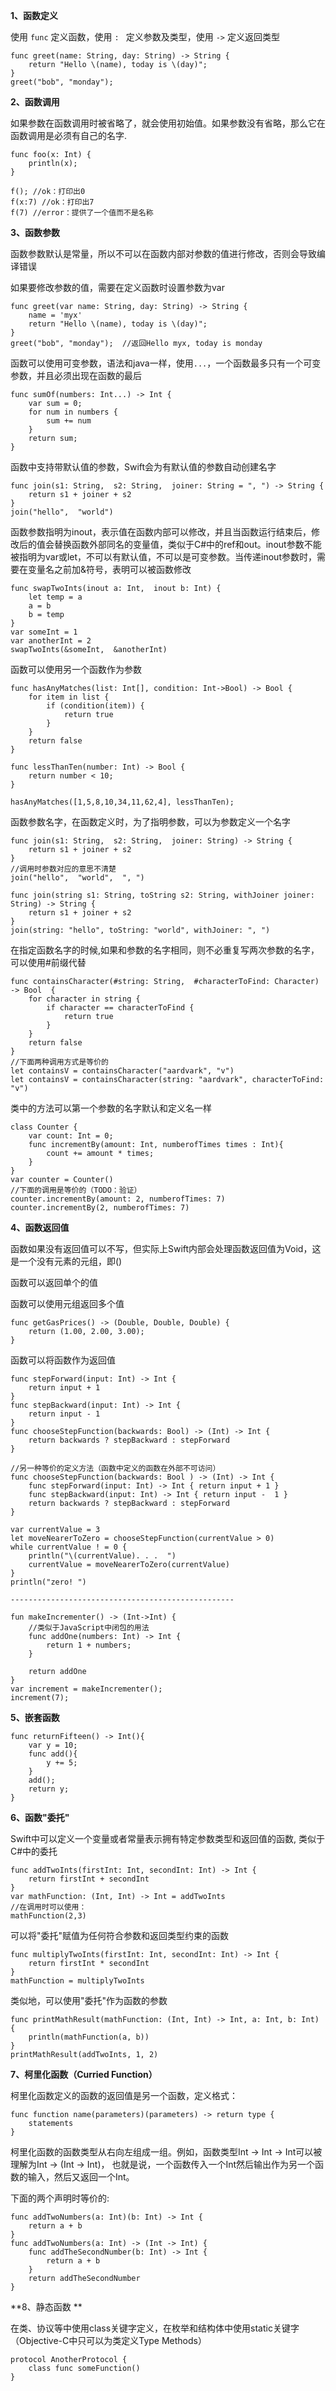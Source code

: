 **1、函数定义**

使用 `func` 定义函数，使用 `: ` 定义参数及类型，使用 `->` 定义返回类型

	func greet(name: String, day: String) -> String {
		return "Hello \(name), today is \(day)";
	}
	greet("bob", "monday");

**2、函数调用**

如果参数在函数调用时被省略了，就会使用初始值。如果参数没有省略，那么它在函数调用是必须有自己的名字.

	func foo(x: Int) {
		println(x);
	}

	f(); //ok：打印出0
	f(x:7) //ok：打印出7
	f(7) //error：提供了一个值而不是名称

**3、函数参数**

函数参数默认是常量，所以不可以在函数内部对参数的值进行修改，否则会导致编译错误

如果要修改参数的值，需要在定义函数时设置参数为var

	func greet(var name: String, day: String) -> String {
		name = 'myx'
		return "Hello \(name), today is \(day)";
	}
	greet("bob", "monday");  //返回Hello myx, today is monday

函数可以使用可变参数，语法和java一样，使用`...`，一个函数最多只有一个可变参数，并且必须出现在函数的最后

	func sumOf(numbers: Int...) -> Int {
		var sum = 0;
		for num in numbers {
			sum += num
		}
		return sum;
	}

函数中支持带默认值的参数，Swift会为有默认值的参数自动创建名字

	func join(s1: String,  s2: String,  joiner: String = ", ") -> String {
		return s1 + joiner + s2
	}
	join("hello",  "world")

函数参数指明为inout，表示值在函数内部可以修改，并且当函数运行结束后，修改后的值会替换函数外部同名的变量值，类似于C#中的ref和out。inout参数不能被指明为var或let，不可以有默认值，不可以是可变参数。当传递inout参数时，需要在变量名之前加&符号，表明可以被函数修改
	
	func swapTwoInts(inout a: Int,  inout b: Int) {
	    let temp = a
	    a = b
	    b = temp
	}
	var someInt = 1
	var anotherInt = 2
	swapTwoInts(&someInt,  &anotherInt)

函数可以使用另一个函数作为参数

	func hasAnyMatches(list: Int[], condition: Int->Bool) -> Bool {
		for item in list {
			if (condition(item)) {
				return true
			}
		}
		return false
	}

	func lessThanTen(number: Int) -> Bool {
		return number < 10;
	}
	
	hasAnyMatches([1,5,8,10,34,11,62,4], lessThanTen);

函数参数名字，在函数定义时，为了指明参数，可以为参数定义一个名字

	func join(s1: String,  s2: String,  joiner: String) -> String {
		return s1 + joiner + s2
	}
	//调用时参数对应的意思不清楚
	join("hello",  "world",  ", ")  

	func join(string s1: String, toString s2: String, withJoiner joiner: String) -> String {
		return s1 + joiner + s2
	}
	join(string: "hello", toString: "world", withJoiner: ", ")  

在指定函数名字的时候,如果和参数的名字相同，则不必重复写两次参数的名字，可以使用#前缀代替

	func containsCharacter(#string: String,  #characterToFind: Character) -> Bool  {
		for character in string {
	        if character == characterToFind {
	            return true
			}
		}
	    return false
	}
	//下面两种调用方式是等价的
	let containsV = containsCharacter("aardvark", "v")
	let containsV = containsCharacter(string: "aardvark", characterToFind: "v")

类中的方法可以第一个参数的名字默认和定义名一样

	class Counter {
		var count: Int = 0;
		func incrementBy(amount: Int, numberofTimes times : Int){
			count += amount * times;
		}
	}
	var counter = Counter()
	//下面的调用是等价的（TODO：验证）
	counter.incrementBy(amount: 2, numberofTimes: 7)
	counter.incrementBy(2, numberofTimes: 7)

**4、函数返回值**

函数如果没有返回值可以不写，但实际上Swift内部会处理函数返回值为Void，这是一个没有元素的元组，即()

函数可以返回单个的值

函数可以使用元组返回多个值

	func getGasPrices() -> (Double, Double, Double) {
		return (1.00, 2.00, 3.00);
	}

函数可以将函数作为返回值

	func stepForward(input: Int) -> Int {
		return input + 1
	}
	func stepBackward(input: Int) -> Int {
		return input - 1
	}
	func chooseStepFunction(backwards: Bool) -> (Int) -> Int {
	    return backwards ? stepBackward : stepForward
	}

	//另一种等价的定义方法（函数中定义的函数在外部不可访问）
	func chooseStepFunction(backwards: Bool ) -> (Int) -> Int {
	    func stepForward(input: Int) -> Int { return input + 1 }
	    func stepBackward(input: Int) -> Int { return input -  1 }
	    return backwards ? stepBackward : stepForward
	}

	var currentValue = 3
	let moveNearerToZero = chooseStepFunction(currentValue > 0)
	while currentValue ! = 0 {
	    println("\(currentValue). . .  ")
	    currentValue = moveNearerToZero(currentValue)
	}
	println("zero! ")

	--------------------------------------------------

	fun makeIncrementer() -> (Int->Int) {
		//类似于JavaScript中闭包的用法
		func addOne(numbers: Int) -> Int {
			return 1 + numbers;
		}
	
		return addOne
	}
	var increment = makeIncrementer();
	increment(7);

**5、嵌套函数**

	func returnFifteen() -> Int(){
		var y = 10;
		func add(){
			y += 5;
		}
		add();
		return y;
	}

**6、函数"委托"**

Swift中可以定义一个变量或者常量表示拥有特定参数类型和返回值的函数, 类似于C#中的委托

	func addTwoInts(firstInt: Int, secondInt: Int) -> Int {
		return firstInt + secondInt
	}
	var mathFunction: (Int, Int) -> Int = addTwoInts
	//在调用时可以使用：
	mathFunction(2,3)

可以将"委托"赋值为任何符合参数和返回类型约束的函数

	func multiplyTwoInts(firstInt: Int, secondInt: Int) -> Int {
		return firstInt * secondInt
	}
	mathFunction = multiplyTwoInts

类似地，可以使用"委托"作为函数的参数

	func printMathResult(mathFunction: (Int, Int) -> Int, a: Int, b: Int) {
		println(mathFunction(a, b))
	}
	printMathResult(addTwoInts, 1, 2)

**7、柯里化函数（Curried Function）**

柯里化函数定义的函数的返回值是另一个函数，定义格式：
	
	func function name(parameters)(parameters) -> return type {
		statements
	}

柯里化函数的函数类型从右向左组成一组。例如，函数类型Int -> Int -> Int可以被理解为Int -> (Int -> Int)， 也就是说，一个函数传入一个Int然后输出作为另一个函数的输入，然后又返回一个Int。

下面的两个声明时等价的:

	func addTwoNumbers(a: Int)(b: Int) -> Int {
	    return a + b
	}
	func addTwoNumbers(a: Int) -> (Int -> Int) {
	    func addTheSecondNumber(b: Int) -> Int {
	        return a + b
	    }
	    return addTheSecondNumber
	}

**8、静态函数 **

在类、协议等中使用class关键字定义，在枚举和结构体中使用static关键字
（Objective-C中只可以为类定义Type Methods）
	
	protocol AnotherProtocol {
	    class func someFunction()
	}